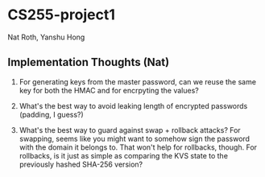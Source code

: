# CS255-project1
Nat Roth,
Yanshu Hong

## Implementation Thoughts (Nat)

1. For generating keys from the master password, can we reuse the same key for both the HMAC and for encrpyting the values? 

2. What's the best way to avoid leaking length of encrypted passwords (padding, I guess?) 

3. What's the best way to guard against swap + rollback attacks? For swapping, seems like you might want to somehow sign the password with the domain it belongs to. That won't help for rollbacks, though. For rollbacks, is it just as simple as comparing the KVS state to the previously hashed SHA-256 version? 

